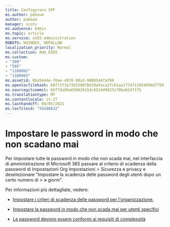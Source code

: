 ```yaml
---
title: Configurare SPF
ms.author: pebaum
author: pebaum
manager: scotv
ms.audience: Admin
ms.topic: article
ms.service: o365-administration
ROBOTS: NOINDEX, NOFOLLOW
localization_priority: Normal
ms.collection: Adm_O365
ms.custom:
- "309"
- "565"
- "1100002"
- "1100003"
ms.assetid: 0ba5e44e-f0ae-4978-98a3-90065447af08
ms.openlocfilehash: b0f71f3a73d159878e29a5aca2fc61aa177471205469bd7f941daf2a67bdcb68
ms.sourcegitcommit: b5f7da89a650d2915dc652449623c78be6247175
ms.translationtype: MT
ms.contentlocale: it-IT
ms.lasthandoff: 08/05/2021
ms.locfileid: "54108632"
---
```

# <a name="set-passwords-to-never-expire"></a>Impostare le password in modo che non scadano mai

Per impostare tutte le password in modo che non scada mai, nel interfaccia di amministrazione di Microsoft 365 passare al criterio di scadenza della password di Impostazioni Org Impostazioni > Sicurezza e privacy e deselezionare "Impostare la scadenza delle password degli utenti dopo un certo numero di  >  **[](https://portal.office.com/adminportal/home#/settings/security)  >  [](https://portal.microsoft.com/Adminportal/Home#/Settings/SecurityPrivacy/:/Settings/L1/PasswordPolicy)** giorni".
  
Per informazioni più dettagliate, vedere:

- [Impostare i criteri di scadenza delle password per l'organizzazione.](https://docs.microsoft.com/microsoft-365/admin/manage/set-password-expiration-policy)
  
- [Impostare la password in modo che non scada mai per utenti specifici](https://docs.microsoft.com/microsoft-365/admin/add-users/set-password-to-never-expire)

- [Le password devono essere conformi ai requisiti di complessità](https://docs.microsoft.com/windows/security/threat-protection/security-policy-settings/password-must-meet-complexity-requirements)
  